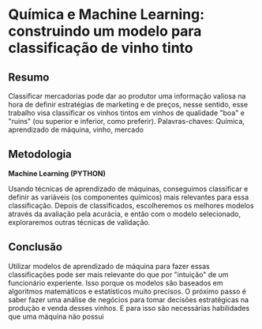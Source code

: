 # Química e Machine Learning: construindo um modelo para classificação de vinho tinto

## Resumo
Classificar mercadorias pode dar ao produtor uma informação valiosa na hora de definir estratégias de marketing e de preços, nesse sentido, esse trabalho visa classificar os vinhos tintos em vinhos de qualidade "boa" e "ruins" (ou superior e inferior, como preferir).
Palavras-chaves: Química, aprendizado de máquina, vinho, mercado

## Metodologia
**Machine Learning (PYTHON)**

Usando técnicas de aprendizado de máquinas, conseguimos classificar e definir as variáveis (os componentes químicos) mais relevantes para essa classificação. Depois de classificados, escolheremos os melhores modelos através da avaliação pela acurácia, e então com o modelo selecionado, exploraremos outras técnicas de validação.

## Conclusão
Utilizar modelos de aprendizado de máquina para fazer essas classificações pode ser mais relevante do que por "intuição" de um funcionário experiente. Isso porque os modelos são baseados em algoritmos matemáticos e estatísticos muito precisos. O próximo passo é saber fazer uma análise de negócios para tomar decisões estratégicas na produção e venda desses vinhos. E para isso são necessárias habilidades que uma máquina não possui
